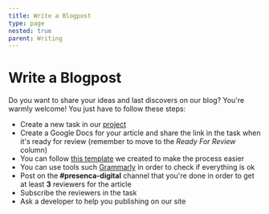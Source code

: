 ```yaml
---
title: Write a Blogpost
type: page
nested: true
parent: Writing
---
```


# Write a Blogpost

Do you want to share your ideas and last discovers on our blog? You're warmly welcome! You just have to follow these steps:

* Create a new task in our [project](https://app.getflow.com/teams/91453/workspaces/216882/lists/912557)
* Create a Google Docs for your article and share the link in the task when it's ready for review (remember to move to the _Ready For Review_ column)
* You can follow [this template](https://docs.google.com/document/d/17pvoPgVBmrfVltyMDSN6UztiS_zBXpqbFitaCnzA0fg/edit) we created to make the process easier
* You can use tools such [Grammarly](http://grammarly.com) in order to check if everything is ok
* Post on the **#presenca-digital** channel that you're done in order to get at least **3** reviewers for the article
* Subscribe the reviewers in the task
* Ask a developer to help you publishing on our site
